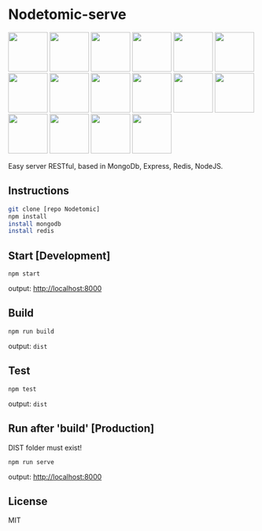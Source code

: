 # Nodetomic-serve

<img src="http://solucionesit.ldtsynergy.com/-/Srvs015/MongoDB/file/view/mongodb.png/547250106/315x368/mongodb.png" width="80">
<img src="http://code.runnable.com/images/provider-icons/icon-express-alt.svg" width="80">
<img src="https://chris.lu/upload/images/redis.png" width="80">
<img src="http://oraclelinuxworld.com/wp-content/uploads/2016/01/NodeJS-Small-Blog-Feature-Image-.jpg" width="80">
<img src="http://www.themightycribb.com/wp-content/uploads/2016/08/gulpjs-logo.jpg" width="80">
<img src="https://cms-assets.tutsplus.com/uploads/users/16/posts/24511/preview_image/babel-1.png" width="80">
<img src="https://avatars0.githubusercontent.com/u/8770005?v=3&s=400" width="80">
<img src="http://bluebirdjs.com/img/logo.png" width="80">
<img src="https://nodemon.io/nodemon.svg" width="80">
<img src="https://pbs.twimg.com/profile_images/599259952574693376/DMrPoJtc.png" width="80">
<img src="http://www.erikasland.com/static/images/mongoose.png" width="80">
<img src="https://nr-platform.s3.amazonaws.com/uploads/platform/published_extension/branding_icon/300/PKpktytKH9.png" width="80">
<img src="https://awesomes.oss-cn-beijing.aliyuncs.com/repo/151017151426-82-1.jpg?x-oss-process=style/repo" width="80">
<img src="https://seeklogo.com/images/E/eslint-logo-DDFB6EBCF6-seeklogo.com.png" width="80">
<img src="https://avatars3.githubusercontent.com/u/2824157?v=3&s=400" width="80">
<img src="https://i2.wp.com/community.nodemailer.com/wp-content/uploads/2015/10/n2-2.png?fit=422%2C360&ssl=1" width="80">


Easy server RESTful, based in MongoDb, Express, Redis, NodeJS.

## Instructions

```bash
git clone [repo Nodetomic]
npm install
install mongodb
install redis
```

## Start [Development]

`npm start`

output: <http://localhost:8000>

## Build

`npm run build`

output: `dist`

## Test

`npm test`

output: `dist`

## Run after 'build' [Production]

DIST folder must exist!

`npm run serve`

output: <http://localhost:8000>

## License

MIT
